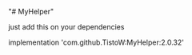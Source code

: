 "# MyHelper"

just add this on your dependencies

implementation 'com.github.TistoW:MyHelper:2.0.32'
